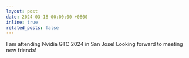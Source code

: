 ```yaml
---
layout: post
date: 2024-03-18 00:00:00 +0800
inline: true
related_posts: false
---
```


I am attending Nvidia GTC 2024 in San Jose! Looking forward to meeting new friends!